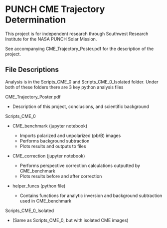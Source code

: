 # PUNCH CME Trajectory Determination 
This project is for independent research through Southwest Research Institute for the NASA PUNCH Solar Mission.

See accompanying CME_Trajectory_Poster.pdf for the description of the project.

## File Descriptions

Analysis is in the Scripts_CME_0 and Scripts_CME_0_Isolated folder.
Under both of these folders there are 3 key python analysis files



CME_Trajectory_Poster.pdf
- Description of this project, conclusions, and scientific background

Scripts_CME_0
- CME_benchmark (jupyter notebook)

    - Imports polarized and unpolarized (pb/B) images
    - Performs background subtraction
    - Plots results and outputs to files

- CME_correction (jupyter notebook)

    - Performs perspective correction calculations outputted by CME_benchmark
    - Plots results before and after correction

- helper_funcs (python file)

    - Contains functions for analytic inversion and background subtraction used in CME_benchmark

Scripts_CME_0_Isolated 
- (Same as Scripts_CME_0, but with isolated CME images)
